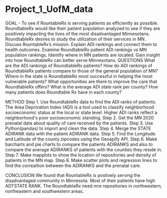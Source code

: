 # Project_1_UofM_data
GOAL - To see if RountableRx  is serving patients as efficiently as possible.
RoundtableRx would like their patient population analyzed to see if they are positively impacting the lives of the most disadvantaged Minnesotans. RoundtableRx desires to study the utilization of their services in MN.
Discuss RountableRx’s mission.
Explain ADI rankings and connect them to health outcomes.
Examine RoundtableRx patient ADI rankings vs MN population rankings.
Identify where in MN patients are located.
Gain insight into how RoundtableRx can better serve Minnesotans.
QUESTIONS
What are the ADI rankings of RoundtableRx patients?
How do ADI rankings of RoundtableRx patients compare to those of the general population of MN? 
Where in the state is RoundtableRx most successful in helping the most vulnerable patients? 
What opportunities are there to improve the care that RoundtableRx offers?
What is the average ADI state rank per county? 
How many patients does Roundtable Rx have in each county?


METHOD
Step 1. Use RoundtableRx data to find the ADI ranks of patients. The Area Deprivation Index (ADI) is a tool used to classify neighborhood socioeconomic status at the local or state level. Higher ADI ranks reflect a neighborhood's poor socioeconomic standing.
Step 2. Get the MN 2020 prenatal data about quality of care received by the patients.
Step 3. Use Python(pandas) to import and clean the data.
Step 4. Merge the STATE ADIRANK data with the patient ADIRANK data.
Step 5. Find the Longitude and Latitude of the county zipcodes using the Geoapify API.
Step 6. Make barcharts and pie charts to compare the patients ADIRANKS and also to compare the average ADIRANKS of patients with the counties they reside in.
Step 7. Make mapplots to show the location of repositories and density of patients in the MN map.
Step 8. Make scatter plots and regression lines to find the correaltion between the ADIRANKS and the prenatal care.

CONCLUSION
We found that RountableRx is postively serving the disadvantaged community in Minnesota. Most of their patients have high ADTSTATE RANK. The RoundtableRx need mre repositories in northwestern, northeastern and southwestern areas. 

